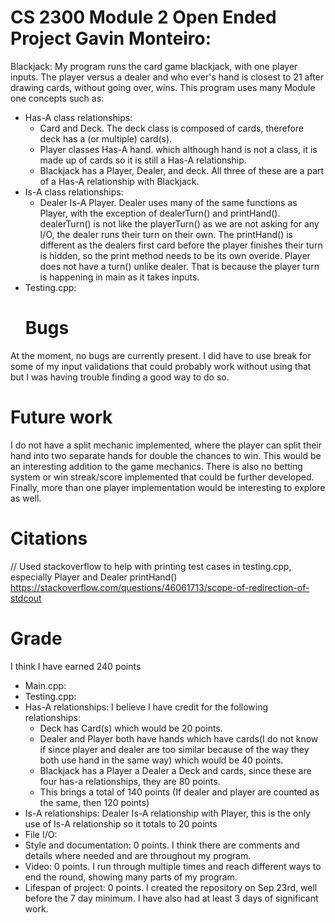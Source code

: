 # CS 2300 Module 2 Open Ended Project Gavin Monteiro:
Blackjack: 
    My program runs the card game blackjack, with one player inputs. The player versus a dealer
and who ever's hand is closest to 21 after drawing cards, without going over, wins. This program 
uses many Module one concepts such as:
- Has-A class relationships:
  - Card and Deck. The deck class is composed of cards, therefore deck has a (or multiple) card(s).
  - Player classes Has-A hand. which although hand is not a class, it is made up of cards so it is still a Has-A relationship.
  - Blackjack has a Player, Dealer, and deck. All three of these are a part of a Has-A relationship with Blackjack.
- Is-A class relationships:
  - Dealer Is-A Player. Dealer uses many of the same functions as Player, with the exception of dealerTurn() and printHand().
  dealerTurn() is not like the playerTurn() as we are not asking for any I/O, the dealer runs their turn on their own. The 
  printHand() is different as the dealers first card before the player finishes their turn is hidden, so the print method needs 
  to be its own overide. Player does not have a turn() unlike dealer. That is because the player turn is happening in main as it takes inputs.
- Testing.cpp: 
  # Bugs
At the moment, no bugs are currently present. I did have to use break for some of my input validations
that could probably work without using that but I was having trouble finding a good way to do so.

# Future work
I do not have a split mechanic implemented, where the player can split their hand into two separate hands
for double the chances to win. This would be an interesting addition to the game mechanics.
There is also no betting system or win streak/score implemented that could be further developed.
Finally, more than one player implementation would be interesting to explore as well.

# Citations
// Used stackoverflow to help with printing test cases in testing.cpp, especially Player and Dealer printHand()
https://stackoverflow.com/questions/46061713/scope-of-redirection-of-stdcout
# Grade

I think I have earned 240 points
- Main.cpp: 
- Testing.cpp: 
- Has-A relationships: I believe I have credit for the following relationships: 
  - Deck has Card(s) which would be 20 points. 
  - Dealer and Player both have hands which have cards(I do not know if since player and dealer are too similar because of the way they both 
  use hand in the same way) which would be 40 points.
  - Blackjack has a Player a Dealer a Deck and cards, since these  are four has-a 
  relationships, they are 80 points. 
  - This brings a total of 140 points (If dealer and player are counted as the same, then 120 points)
- Is-A relationships: Dealer Is-A relationship with Player, this is the only use of Is-A relationship so it totals to 20 points
- File I/O:
- Style and documentation: 0 points. I think there are comments and details where needed and are throughout my program.
- Video: 0 points. I run through multiple times and reach different ways to end the round, showing many parts of my program.
- Lifespan of project: 0 points. I created the repository on Sep 23rd, well before the 7 day minimum. I have also had at least 3 days of significant work.
